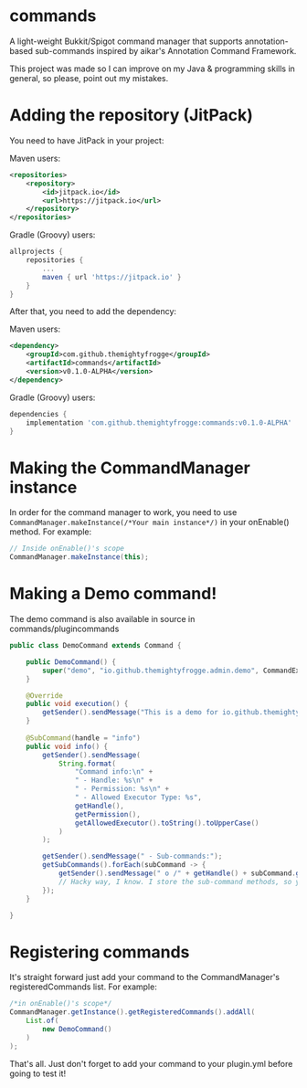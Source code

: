 # commands
A light-weight Bukkit/Spigot command manager that supports annotation-based sub-commands inspired by aikar's Annotation Command Framework.

This project was made so I can improve on my Java & programming skills in general, so please, point out my mistakes.

# Adding the repository (JitPack)
You need to have JitPack in your project:

Maven users:
```xml
<repositories>
	<repository>
	    <id>jitpack.io</id>
	    <url>https://jitpack.io</url>
	</repository>
</repositories>
```

Gradle (Groovy) users:
```gradle
allprojects {
	repositories {
		...
	    maven { url 'https://jitpack.io' }
	}
}
```

After that, you need to add the dependency:

Maven users:
```xml
<dependency>
    <groupId>com.github.themightyfrogge</groupId>
	<artifactId>commands</artifactId>
	<version>v0.1.0-ALPHA</version>
</dependency>
```

Gradle (Groovy) users:
```gradle
dependencies {
    implementation 'com.github.themightyfrogge:commands:v0.1.0-ALPHA'
}
```


# Making the CommandManager instance
In order for the command manager to work, you need to use ``CommandManager.makeInstance(/*Your main instance*/)`` in your onEnable() method.
For example:

```java
// Inside onEnable()'s scope
CommandManager.makeInstance(this);
```

# Making a Demo command!
The demo command is also available in source in commands/plugincommands
```java
public class DemoCommand extends Command {

    public DemoCommand() {
        super("demo", "io.github.themightyfrogge.admin.demo", CommandExecutorType.CONSOLE);
    }

    @Override
    public void execution() {
        getSender().sendMessage("This is a demo for io.github.themightyfrogge's command manager!");
    }
    
    @SubCommand(handle = "info")
    public void info() {
        getSender().sendMessage(
            String.format(
                "Command info:\n" +
                " - Handle: %s\n" +
                " - Permission: %s\n" + 
                " - Allowed Executor Type: %s",
                getHandle(),
                getPermission(),
                getAllowedExecutor().toString().toUpperCase()
            )
        );

        getSender().sendMessage(" - Sub-commands:");
        getSubCommands().forEach(subCommand -> {
            getSender().sendMessage(" o /" + getHandle() + subCommand.getAnnotation(SubCommand.class).handle()); 
            // Hacky way, I know. I store the sub-command methods, so you'd have to get the annotation to get it's name as shown...
        });
    }

}
```

# Registering commands
It's straight forward just add your command to the CommandManager's registeredCommands list.
For example:
```java
/*in onEnable()'s scope*/
CommandManager.getInstance().getRegisteredCommands().addAll(
    List.of(
        new DemoCommand()
    )
);
```
That's all. Just don't forget to add your command to your plugin.yml before going to test it!
